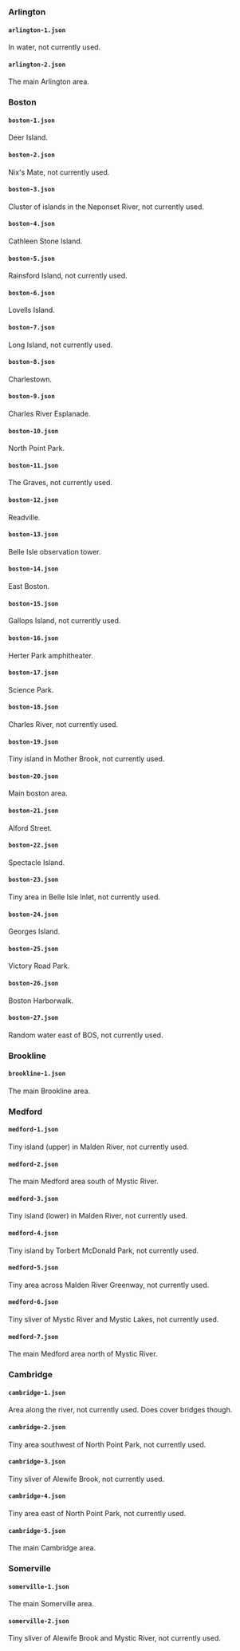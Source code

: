 ### Arlington

#### `arlington-1.json`

In water, not currently used.

#### `arlington-2.json`

The main Arlington area.

### Boston

#### `boston-1.json`

Deer Island.

#### `boston-2.json`

Nix's Mate, not currently used.

#### `boston-3.json`

Cluster of islands in the Neponset River, not currently used.

#### `boston-4.json`

Cathleen Stone Island.

#### `boston-5.json`

Rainsford Island, not currently used.

#### `boston-6.json`

Lovells Island.

#### `boston-7.json`

Long Island, not currently used.

#### `boston-8.json`

Charlestown.

#### `boston-9.json`

Charles River Esplanade.

#### `boston-10.json`

North Point Park.

#### `boston-11.json`

The Graves, not currently used.

#### `boston-12.json`

Readville.

#### `boston-13.json`

Belle Isle observation tower.

#### `boston-14.json`

East Boston.

#### `boston-15.json`

Gallops Island, not currently used.

#### `boston-16.json`

Herter Park amphitheater.

#### `boston-17.json`

Science Park.

#### `boston-18.json`

Charles River, not currently used.

#### `boston-19.json`

Tiny island in Mother Brook, not currently used.

#### `boston-20.json`

Main boston area.

#### `boston-21.json`

Alford Street.

#### `boston-22.json`

Spectacle Island.

#### `boston-23.json`

Tiny area in Belle Isle Inlet, not currently used.

#### `boston-24.json`

Georges Island.

#### `boston-25.json`

Victory Road Park.

#### `boston-26.json`

Boston Harborwalk.

#### `boston-27.json`

Random water east of BOS, not currently used.

### Brookline

#### `brookline-1.json`

The main Brookline area.

### Medford

#### `medford-1.json`

Tiny island (upper) in Malden River, not currently used.

#### `medford-2.json`

The main Medford area south of Mystic River.

#### `medford-3.json`

Tiny island (lower) in Malden River, not currently used.

#### `medford-4.json`

Tiny island by Torbert McDonald Park, not currently used.

#### `medford-5.json`

Tiny area across Malden River Greenway, not currently used.

#### `medford-6.json`

Tiny sliver of Mystic River and Mystic Lakes, not currently used.

#### `medford-7.json`

The main Medford area north of Mystic River.

### Cambridge

#### `cambridge-1.json`

Area along the river, not currently used. Does cover bridges though.

#### `cambridge-2.json`

Tiny area southwest of North Point Park, not currently used.

#### `cambridge-3.json`

Tiny sliver of Alewife Brook, not currently used.

#### `cambridge-4.json`

Tiny area east of North Point Park, not currently used.

#### `cambridge-5.json`

The main Cambridge area.

### Somerville

#### `somerville-1.json`

The main Somerville area.

#### `somerville-2.json`

Tiny sliver of Alewife Brook and Mystic River, not currently used.

